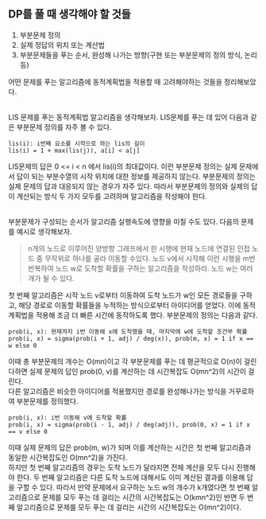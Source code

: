 ## DP를 풀 때 생각해야 할 것들 ##
1. 부분문제 정의
2. 실제 정답의 위치 또는 계산법
3. 부분문제들을 푸는 순서, 완성해 나가는 방향(구현 또는 부분문제의 정의 방식, 논리 등)

어떤 문제를 푸는 알고리즘에 동적계획법을 적용할 때 고려해야하는 것들을 정리해보았다.  
<br>

LIS 문제를 푸는 동적계획법 알고리즘을 생각해보자. LIS문제를 푸는 데 있어 다음과 같은 부분문제 정의를 자주 볼 수 있다.  
```
lis(i): i번째 요소를 시작으로 하는 lis의 길이
lis(i) = 1 + max(lis(j)), a[i] < a[j]
```
LIS문제의 답은 0 <= i < n 에서 lis(i)의 최대값이다. 이런 부분문제 정의는 실제 문제에서 답이 되는 부분수열의 시작 위치에 대한 정보를 제공하지 않는다. 부분문제의 정의는 실제 문제의 답과 대응되지 않는 경우가 자주 있다. 따라서 부분문제의 정의와 실제의 답이 계산되는 방식 두 가지 모두를 고려하며 알고리즘을 작성해야 한다.  
<br>

부분문제가 구성되는 순서가 알고리즘 실행속도에 영향을 미칠 수도 있다. 다음의 문제를 예시로 생각해보자.
>n개의 노드로 이루어진 양방향 그래프에서 한 시행에 현재 노드에 연결된 인접 노드 중 무작위로 하나를 골라 이동할 수있다. 노드 v에서 시작해 이런 시행을 m번 반복하여 노드 w로 도착할 확률을 구하는 알고리즘을 작성하라. 노드 w는 여러 개가 될 수 있다.

첫 번째 알고리즘은 시작 노드 v로부터 이동하여 도착 노드가 w인 모든 경로들을 구하고, 해당 경로로 이동할 확률들을 누적하는 방식으로부터 아이디어를 얻었다. 이에 동적계획법을 적용해 조금 더 빠른 시간에 동작하도록 했다. 부분문제의 정의는 다음과 같다.
```
prob(i, x): 현재까지 i번 이동해 x에 도착했을 때, 마지막에 w에 도착할 조건부 확률
prob(i, x) = sigma(prob(i + 1, adj) / deg(x)), prob(m, x) = 1 if x == w else 0
```
이때 총 부분문제의 개수는 O(mn)이고 각 부분문제를 푸는 데 평균적으로 O(n)이 걸린다하면 실제 문제의 답인 prob(0, v)를 계산하는 데 시간복잡도 O(mn^2)의 시간이 걸린다.  
다른 알고리즘은 비슷한 아이디어를 적용했지만 경로를 완성해나가는 방식을 거꾸로하여 부분문제를 정의했다.
```
prob(i, x): i번 이동해 v에 도착할 확률
prob(i, x) = sigma(prob(i - 1, adj) / deg(adj)), prob(0, x) = 1 if x == v else 0
```
이때 실제 문제의 답은 prob(m, w)가 되며 이를 계산하는 시간은 첫 번째 알고리즘과 동일한 시간복잡도인 O(mn^2)을 가진다.  
하지만 첫 번째 알고리즘의 경우는 도착 노드가 달라지면 전체 계산을 모두 다시 진행해야 한다. 두 번째 알고리즘은 다른 도착 노드에 대해서도 이미 계산된 결과를 이용해 답을 구할 수 있다. 따라서 만약 문제에서 요구하는 노드 w의 개수가 k개였다면 첫 번째 알고리즘으로 문제를 모두 푸는 데 걸리는 시간의 시간복잡도는 O(kmn^2)인 반면 두 번째 알고리즘으로 문제를 모두 푸는 데 걸리는 시간의 시간복잡도는 O(mn^2)이다.